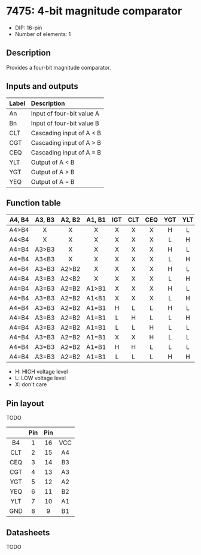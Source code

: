 # 7475: 4-bit magnitude comparator

- DIP: 16-pin
- Number of elements: 1

## Description

Provides a four-bit magnitude comparator.

## Inputs and outputs

| Label | Description                            |
|:----- |:-------------------------------------- |
| An    | Input of four-bit value A              |
| Bn    | Input of four-bit value B              |
| CLT   | Cascading input of A < B               |
| CGT   | Cascading input of A > B               |
| CEQ   | Cascading input of A = B               |
| YLT   | Output of A < B                        |
| YGT   | Output of A > B                        |
| YEQ   | Output of A = B                        |

## Function table

| A4, B4 | A3, B3 | A2, B2 | A1, B1 | IGT | CLT | CEQ | YGT | YLT | YEQ |
|:------:|:------:|:------:|:------:|:---:|:---:|:---:|:---:|:---:|:---:|
| A4>B4  | X      | X      | X      | X   | X   | X   | H   | L   | L   |
| A4<B4  | X      | X      | X      | X   | X   | X   | L   | H   | L   |
| A4=B4  | A3>B3  | X      | X      | X   | X   | X   | H   | L   | L   |
| A4=B4  | A3<B3  | X      | X      | X   | X   | X   | L   | H   | L   |
| A4=B4  | A3=B3  | A2>B2  | X      | X   | X   | X   | H   | L   | L   |
| A4=B4  | A3=B3  | A2<B2  | X      | X   | X   | X   | L   | H   | L   |
| A4=B4  | A3=B3  | A2=B2  | A1>B1  | X   | X   | X   | H   | L   | L   |
| A4=B4  | A3=B3  | A2=B2  | A1<B1  | X   | X   | X   | L   | H   | L   |
| A4=B4  | A3=B3  | A2=B2  | A1=B1  | H   | L   | L   | H   | L   | L   |
| A4=B4  | A3=B3  | A2=B2  | A1=B1  | L   | H   | L   | L   | H   | L   |
| A4=B4  | A3=B3  | A2=B2  | A1=B1  | L   | L   | H   | L   | L   | H   |
| A4=B4  | A3=B3  | A2=B2  | A1=B1  | X   | X   | H   | L   | L   | H   |
| A4=B4  | A3=B3  | A2=B2  | A1=B1  | H   | H   | L   | L   | L   | L   |
| A4=B4  | A3=B3  | A2=B2  | A1=B1  | L   | L   | L   | H   | H   | L   |

- H: HIGH voltage level
- L: LOW voltage level
- X: don't care

## Pin layout

TODO

|      | Pin | Pin |      |
|:----:|:---:|:---:|:----:|
| B4   |   1 |  16 | VCC  |
| CLT  |   2 |  15 | A4   |
| CEQ  |   3 |  14 | B3   |
| CGT  |   4 |  13 | A3   |
| YGT  |   5 |  12 | A2   |
| YEQ  |   6 |  11 | B2   |
| YLT  |   7 |  10 | A1   |
| GND  |   8 |   9 | B1   |

## Datasheets

TODO
